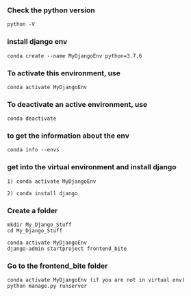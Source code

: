 ### Check the python version
```
python -V
```

### install django env
```
conda create --name MyDjangoEnv python=3.7.6
```

### To activate this environment, use
```
conda activate MyDjangoEnv
```

### To deactivate an active environment, use
```
conda deactivate
```

### to get the information about the env
```
conda info --envs
```
### get into the virtual environment and install django
```
1) conda activate MyDjangoEnv

2) conda install django
```

### Create a folder
```
mkdir My_Django_Stuff
cd My_Django_Stuff 

conda activate MyDjangoEnv
django-admin startproject frontend_bite
```

### Go to the frontend_bite folder 
```
conda activate MyDjangoEnv (if you are not in virtual env)
python manage.py runserver
```


